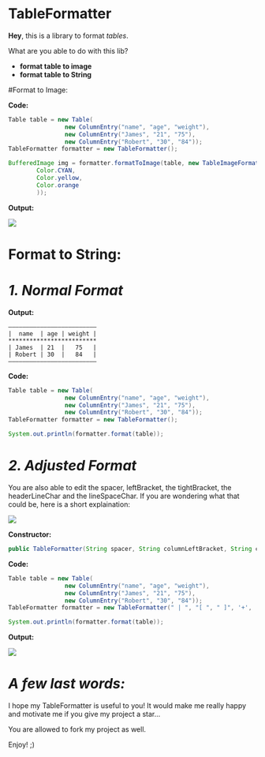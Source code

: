 # TableFormatter
**Hey**, 
this is a library to format _tables_. 

What are you able to do with this lib?
* **format table to image**
* **format table to String** 

#Format to Image:

**Code:**

```java
Table table = new Table(
                new ColumnEntry("name", "age", "weight"),
                new ColumnEntry("James", "21", "75"),
                new ColumnEntry("Robert", "30", "84"));
TableFormatter formatter = new TableFormatter();

BufferedImage img = formatter.formatToImage(table, new TableImageFormat(
        Color.CYAN,
        Color.yellow,
        Color.orange
        ));

```

**Output:**

![](https://s20.directupload.net/images/220306/xijp7tk7.png)



# **Format to String:**



# *1. Normal Format*

**Output:**
```
—————————————————————————
|  name  | age | weight |
*************************
| James  | 21  |   75   |
| Robert | 30  |   84   |
—————————————————————————
```

**Code:**

```java
Table table = new Table(
                new ColumnEntry("name", "age", "weight"),
                new ColumnEntry("James", "21", "75"),
                new ColumnEntry("Robert", "30", "84"));
TableFormatter formatter = new TableFormatter();

System.out.println(formatter.format(table));
```

                
# *2. Adjusted Format*
You are also able to edit the spacer, leftBracket, the tightBracket, the headerLineChar and the lineSpaceChar.
If you are wondering what that could be, here is a short explaination:

![](https://gcdnb.pbrd.co/images/vE0IKLpQrn0D.jpg?o=1)





**Constructor:**
```java
public TableFormatter(String spacer, String columnLeftBracket, String columnRightBracket, char headerValuesSpacerChar, char lineValuesSpaceChar)
```

**Code:**
```java
Table table = new Table(
                new ColumnEntry("name", "age", "weight"),
                new ColumnEntry("James", "21", "75"),
                new ColumnEntry("Robert", "30", "84"));
TableFormatter formatter = new TableFormatter(" | ", "[ ", " ]", '+', '-');

System.out.println(formatter.format(table));


```

**Output:**

![](https://s20.directupload.net/images/220306/wr73kox6.png)




# _A few last words:_
I hope my TableFormatter is useful to you! It would make me really happy and motivate me if you give my project a star...

You are allowed to fork my project as well.

Enjoy! ;)